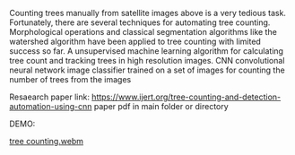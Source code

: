 Counting trees manually from satellite images above is a very tedious task. Fortunately, there are several techniques for automating tree counting. Morphological operations and classical segmentation algorithms like the watershed algorithm have been applied to tree counting with limited success so far.
A unsupervised machine learning algorithm for calculating tree count and tracking trees in high resolution images. CNN convolutional neural network image classifier trained on a set of images for counting the number of trees from the images 

Resaearch paper link: https://www.ijert.org/tree-counting-and-detection-automation-using-cnn
paper pdf in main folder or directory

DEMO:

[tree counting.webm](https://github.com/Kush614/GD-12-BE-Project-Tree-Counting-using-CNN/assets/67098940/94f8208d-27f2-42a7-bb8b-fa9ebc0a594b)


